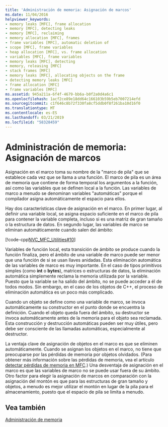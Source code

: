```yaml
---
title: 'Administración de memoria: Asignación de marcos'
ms.date: 11/04/2016
helpviewer_keywords:
- memory leaks [MFC], frame allocation
- memory [MFC], detecting leaks
- memory [MFC], reclaiming
- memory allocation [MFC], frames
- frame variables [MFC], automatic deletion of
- scope [MFC], frame variables
- heap allocation [MFC], vs. frame allocation
- variables [MFC], frame variables
- memory leaks [MFC], detecting
- memory, releasing [MFC]
- stack frames [MFC]
- memory leaks [MFC], allocating objects on the frame
- detecting memory leaks [MFC]
- frame allocation [MFC]
- frame variables [MFC]
ms.assetid: 945a211a-6f4f-4679-bb6a-b0f2a0d4a6c1
ms.openlocfilehash: 1acf2ce89e18dd64c166103b59b5eb7007214efd
ms.sourcegitcommit: c1f646c8b72f330fa8cf5ddb0f8f261ba10d16f0
ms.translationtype: MT
ms.contentlocale: es-ES
ms.lasthandoff: 03/21/2019
ms.locfileid: "58328459"
---
```

# <a name="memory-management-frame-allocation"></a>Administración de memoria: Asignación de marcos

Asignación en el marco toma su nombre de la "marco de pila" que se establece cada vez que se llama a una función. El marco de pila es un área de memoria que contiene de forma temporal los argumentos a la función, así como las variables que se definen local a la función. Las variables de marco a menudo se denominan variables "automáticas" porque el compilador asigna automáticamente el espacio para ellos.

Hay dos características clave de asignación en el marco. En primer lugar, al definir una variable local, se asigna espacio suficiente en el marco de pila para contener la variable completa, incluso si es una matriz de gran tamaño o la estructura de datos. En segundo lugar, las variables de marco se eliminan automáticamente cuando salen del ámbito:

[!code-cpp[NVC_MFC_Utilities#10](../mfc/codesnippet/cpp/memory-management-frame-allocation_1.cpp)]

Variables de función local, esta transición de ámbito se produce cuando la función finaliza, pero el ámbito de una variable de marco puede ser menor que una función de si se usan llaves anidadas. Esta eliminación automática de las variables de marco es muy importante. En el caso de tipos primitivos simples (como **int** o **bytes**), matrices o estructuras de datos, la eliminación automática simplemente reclama la memoria utilizada por la variable. Puesto que la variable se ha salido del ámbito, no se puede acceder a él de todos modos. Sin embargo, en el caso de los objetos de C++, el proceso de eliminación automática es un poco más complicado.

Cuando un objeto se define como una variable de marco, se invoca automáticamente su constructor en el punto donde se encuentra la definición. Cuando el objeto queda fuera del ámbito, su destructor se invoca automáticamente antes de la memoria para el objeto sea reclamada. Esta construcción y destrucción automáticas pueden ser muy útiles, pero debe ser consciente de las llamadas automáticas, especialmente al destructor.

La ventaja clave de asignación de objetos en el marco es que se eliminen automáticamente. Cuando se asignan los objetos en el marco, no tiene que preocuparse por las pérdidas de memoria por objetos olvidados. (Para obtener más información sobre las pérdidas de memoria, vea el artículo [detectar pérdidas de memoria en MFC](/previous-versions/visualstudio/visual-studio-2010/c99kz476(v=vs.100)).) Una desventaja de asignación en el marco es que las variables de marco no se puede usar fuera de su ámbito. Otro factor para elegir la asignación de marcos en comparación con la asignación del montón es que para las estructuras de gran tamaño y objetos, a menudo es mejor utilizar el montón en lugar de la pila para el almacenamiento, puesto que el espacio de pila se limita a menudo.

## <a name="see-also"></a>Vea también

[Administración de memoria](../mfc/memory-management.md)

